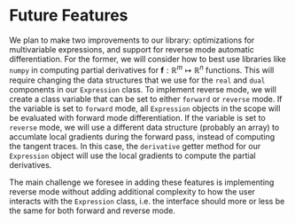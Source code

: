 # Future Features

We plan to make two improvements to our library: optimizations for multivariable expressions, and support for reverse mode automatic differentiation. For the former, we will consider how to best use libraries like `numpy` in computing partial derivatives for $\mathbf{f}: \mathbb{R}^{m} \mapsto \mathbb{R}^n$ functions. This will require changing the data structures that we use for the `real` and `dual` components in our `Expression` class. To implement reverse mode, we will create a class variable that can be set to either `forward` or `reverse` mode. If the variable is set to `forward` mode, all `Expression` objects in the scope will be evaluated with forward mode differentiation. If the variable is set to `reverse` mode, we will use a different data structure (probably an array) to accumlate local gradients during the forward pass, instead of computing the tangent traces. In this case, the `derivative` getter method for our `Expression` object will use the local gradients to compute the partial derivatives. 

The main challenge we foresee in adding these features is implementing reverse mode without adding additional complexity to how the user interacts with the `Expression` class, i.e. the interface should more or less be the same for both forward and reverse mode.
